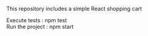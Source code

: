 This repository includes a simple React shopping cart

Execute tests : npm  test
<br/>
Run the project : npm start 
